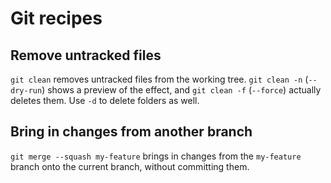# Git recipes

## Remove untracked files

`git clean` removes untracked files from the working tree. `git clean -n` (`--dry-run`) shows a preview of the effect, and `git clean -f` (`--force`) actually deletes them. Use `-d` to delete folders as well.

## Bring in changes from another branch

`git merge --squash my-feature` brings in changes from the `my-feature` branch onto the current branch, without committing them.
